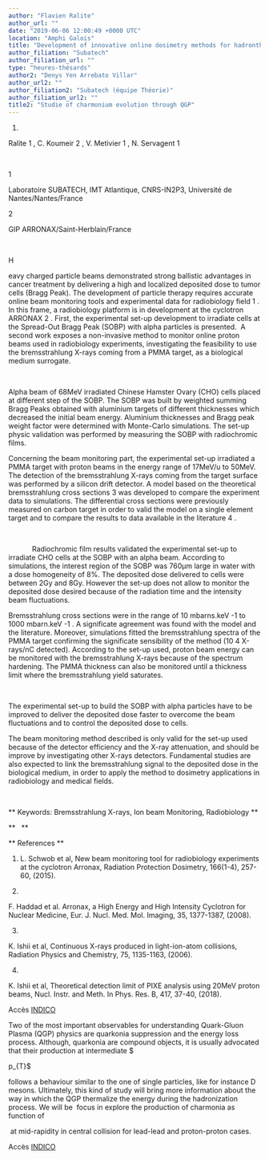 ```yaml
---
author: "Flavien Ralite"
author_url: ""
date: "2019-06-06 12:00:49 +0000 UTC"
location: "Amphi Galois"
title: "Development of innovative online dosimetry methods for hadrontherapy and radiobiology"
author_filiation: "Subatech"
author_filiation_url: ""
type: "heures-thésards"
author2: "Denys Yen Arrebato Villar"
author_url2: ""
author_filiation2: "Subatech (équipe Théorie)"
author_filiation_url2: ""
title2: "Studie of charmonium evolution through QGP"
---
```

1.  
 Ralite
1
, C. Koumeir
2
, V. Metivier
1
, N. Servagent
1




 




1


Laboratoire SUBATECH, IMT Atlantique, CNRS-IN2P3, Université de Nantes/Nantes/France




2


GIP ARRONAX/Saint-Herblain/France



 



H

eavy charged particle beams demonstrated strong ballistic advantages in cancer treatment by delivering a high and localized deposited dose to tumor cells (Bragg Peak). The development of particle therapy requires accurate online beam monitoring tools and experimental data for radiobiology field
1
. In this frame, a radiobiology platform is in development at the cyclotron ARRONAX
2
. First, the experimental set-up development to irradiate cells at the Spread-Out Bragg Peak (SOBP) with alpha particles is presented.  A second work exposes a non-invasive method to monitor online proton beams used in radiobiology experiments, investigating the feasibility to use the bremsstrahlung X-rays coming from a PMMA target, as a biological medium surrogate.



 



Alpha beam of 68MeV irradiated Chinese Hamster Ovary (CHO) cells placed at different step of the SOBP. The SOBP was built by weighted summing Bragg Peaks obtained with aluminium targets of different thicknesses which decreased the initial beam energy. Aluminium thicknesses and Bragg peak weight factor were determined with Monte-Carlo simulations. The set-up physic validation was performed by measuring the SOBP with radiochromic films.



Concerning the beam monitoring part, the experimental set-up irradiated a PMMA target with proton beams in the energy range of 17MeV/u to 50MeV. The detection of the bremsstrahlung X-rays coming from the target surface was performed by a silicon drift detector. A model based on the theoretical bremsstrahlung cross sections
3
 was developed to compare the experiment data to simulations. The differential cross sections were previously measured on carbon target in order to valid the model on a single element target and to compare the results to data available in the literature
4
.



 



            Radiochromic film results validated the experimental set-up to irradiate CHO cells at the SOBP with an alpha beam. According to simulations, the interest region of the SOBP was 760µm large in water with a dose homogeneity of 8%. The deposited dose delivered to cells were between 2Gy and 8Gy. However the set-up does not allow to monitor the deposited dose desired because of the radiation time and the intensity beam fluctuations.



Bremsstrahlung cross sections were in the range of 10 mbarns.keV
-1
 to 1000 mbarn.keV
-1
. A significate agreement was found with the model and the literature. Moreover, simulations fitted the bremsstrahlung spectra of the PMMA target confirming the significate sensibility of the method (10
4
 X-rays/nC detected). According to the set-up used, proton beam energy can be monitored with the bremsstrahlung X-rays because of the spectrum hardening. The PMMA thickness can also be monitored until a thickness limit where the bremsstrahlung yield saturates.



 



The experimental set-up to build the SOBP with alpha particles have to be improved to deliver the deposited dose faster to overcome the beam fluctuations and to control the deposited dose to cells.



The beam monitoring method described is only valid for the set-up used because of the detector efficiency and the X-ray attenuation, and should be improve by investigating other X-rays detectors. Fundamental studies are also expected to link the bremsstrahlung signal to the deposited dose in the biological medium, in order to apply the method to dosimetry applications in radiobiology and medical fields.



 


**
Keywords: Bremsstrahlung X-rays, Ion beam Monitoring, Radiobiology
**

**
 
**

**
References
**


1. L. Schwob et al, New beam monitoring tool for radiobiology experiments at the cyclotron Arronax, Radiation Protection Dosimetry, 166(1-4), 257-60, (2015).


2. 
F. Haddad et al. Arronax, a High Energy and High Intensity Cyclotron for Nuclear Medicine, Eur. J. Nucl. Med. Mol. Imaging, 35, 1377-1387, (2008).


3. 
K. Ishii et al, Continuous X-rays produced in light-ion-atom collisions, Radiation Physics and Chemistry, 75, 1135-1163, (2006).


4. 
K. Ishii et al, Theoretical detection limit of PIXE analysis using 20MeV proton beams, Nucl. Instr. and Meth. In Phys. Res. B, 417, 37-40, (2018).


Accès [INDICO](https://indico.in2p3.fr/event/19318/)

<!-- SUMMARY2 -->


Two of the most important observables for understanding Quark-Gluon Plasma (QGP) physics are quarkonia suppression and the energy loss process. Although, quarkonia are compound objects, it is usually advocated that their production at intermediate $

p_{T}$ 

follows a behaviour similar to the one of single particles, like for instance D mesons. Ultimately, this kind of study will bring more information about the way in which the QGP thermalize the energy during the hadronization process. We will be  focus in explore the production of charmonia as function of 

 at mid-rapidity in central collision for lead-lead and proton-proton cases.


Accès [INDICO](https://indico.in2p3.fr/event/19318/)
